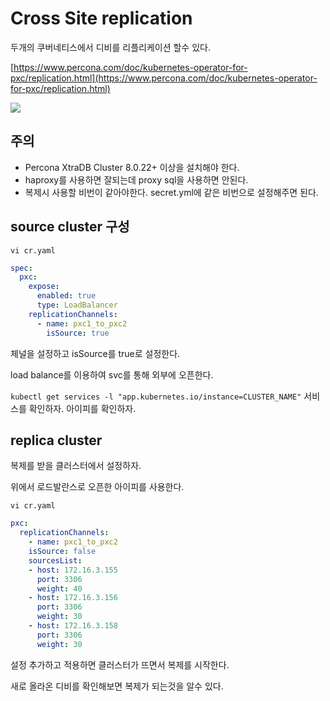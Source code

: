 # Cross Site replication

두개의 쿠버네티스에서 디비를 리플리케이션 할수 있다.

[https://www.percona.com/doc/kubernetes-operator-for-pxc/replication.html](https://www.percona.com/doc/kubernetes-operator-for-pxc/replication.html)

![](https://github.com/teamsmiley/gitbook-cicd/tree/3ab8992dd8cf9d807f28c18e33148b6458f18afa/db/mysql/images/2021-08-22-23-54-23.png)

## 주의

* Percona XtraDB Cluster 8.0.22+ 이상을 설치해야 한다.
* haproxy를 사용하면 잘되는데 proxy sql을 사용하면 안된다.
* 복제시 사용할 비번이 같아야한다. secret.yml에 같은 비번으로 설정해주면 된다.

## source cluster 구성

`vi cr.yaml`

```yaml
spec:
  pxc:
    expose:
      enabled: true
      type: LoadBalancer
    replicationChannels:
      - name: pxc1_to_pxc2
        isSource: true
```

체널을 설정하고 isSource를 true로 설정한다.

load balance를 이용하여 svc를 통해 외부에 오픈한다.

`kubectl get services -l "app.kubernetes.io/instance=CLUSTER_NAME"` 서비스를 확인하자. 아이피를 확인하자.

## replica cluster

복제를 받을 클러스터에서 설정하자.

위에서 로드발란스로 오픈한 아이피를 사용한다.

`vi cr.yaml`

```yaml
pxc:
  replicationChannels:
    - name: pxc1_to_pxc2
    isSource: false
    sourcesList:
    - host: 172.16.3.155
      port: 3306
      weight: 40
    - host: 172.16.3.156
      port: 3306
      weight: 30
    - host: 172.16.3.158
      port: 3306
      weight: 30
```

설정 추가하고 적용하면 클러스터가 뜨면서 복제를 시작한다.

새로 올라온 디비를 확인해보면 복제가 되는것을 알수 있다.

